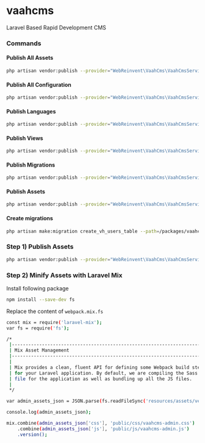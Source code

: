 # vaahcms
Laravel Based Rapid Development CMS

### Commands

#### Publish All Assets
```bash
php artisan vendor:publish --provider="WebReinvent\VaahCms\VaahCmsServiceProvider"
```

#### Publish All Configuration
```bash
php artisan vendor:publish --provider="WebReinvent\VaahCms\VaahCmsServiceProvider" --tag=config
```

#### Publish Languages
```bash
php artisan vendor:publish --provider="WebReinvent\VaahCms\VaahCmsServiceProvider" --tag=lang
```

#### Publish Views
```bash
php artisan vendor:publish --provider="WebReinvent\VaahCms\VaahCmsServiceProvider" --tag=views
```

#### Publish Migrations
```bash
php artisan vendor:publish --provider="WebReinvent\VaahCms\VaahCmsServiceProvider" --tag=migrations
```

#### Publish Assets
```bash
php artisan vendor:publish --provider="WebReinvent\VaahCms\VaahCmsServiceProvider" --tag=assets
```

#### Create migrations
```bash
php artisan make:migration create_vh_users_table --path=/packages/vaahcms/src/Database/Migrations
```

### Step 1) Publish Assets
```bash
php artisan vendor:publish --provider="WebReinvent\VaahCms\VaahCmsServiceProvider" --tag=assets
```

### Step 2) Minify Assets with Laravel Mix

Install following package
```bash
npm install --save-dev fs
```

Replace the content of `webpack.mix.fs`
```bash
const mix = require('laravel-mix');
var fs = require('fs');

/*
 |--------------------------------------------------------------------------
 | Mix Asset Management
 |--------------------------------------------------------------------------
 |
 | Mix provides a clean, fluent API for defining some Webpack build steps
 | for your Laravel application. By default, we are compiling the Sass
 | file for the application as well as bundling up all the JS files.
 |
 */

var admin_assets_json = JSON.parse(fs.readFileSync('resources/assets/vendor/vaahcms/admin/default/assets.json'));

console.log(admin_assets_json);

mix.combine(admin_assets_json['css'], 'public/css/vaahcms-admin.css')
    .combine(admin_assets_json['js'], 'public/js/vaahcms-admin.js')
    .version();

```